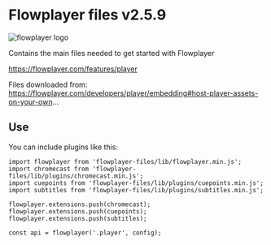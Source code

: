 # Flowplayer files v2.5.9

![flowplayer logo](https://flowplayer.com/user/pages/images/logo-blue.png)

Contains the main files needed to get started with Flowplayer

https://flowplayer.com/features/player

Files downloaded from: https://flowplayer.com/developers/player/embedding#host-player-assets-on-your-own...

## Use

You can include plugins like this:
```
import flowplayer from 'flowplayer-files/lib/flowplayer.min.js';
import chromecast from 'flowplayer-files/lib/plugins/chromecast.min.js';
import cuepoints from 'flowplayer-files/lib/plugins/cuepoints.min.js';
import subtitles from 'flowplayer-files/lib/plugins/subtitles.min.js';

flowplayer.extensions.push(chromecast);
flowplayer.extensions.push(cuepoints);
flowplayer.extensions.push(subtitles);

const api = flowplayer('.player', config);
```
